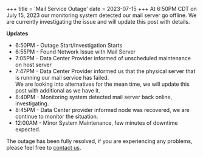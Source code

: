 +++
title = 'Mail Service Outage'
date = 2023-07-15
+++
At 6:50PM CDT on July 15, 2023 our monitoring system detected our mail server go offline. We are currently investigating the issue and will update this post with details.

**Updates**

* 6:50PM - Outage Start/Investigation Starts
* 6:55PM - Found Network Issue with Mail Server
* 7:05PM - Data Center Provider informed of unscheduled maintenance on host server
* 7:47PM - Data Center Provider informed us that the physical server that is running our mail service has failed.<br>We are looking into alternatives for the mean time, we will update this post with additional as we have it.
* 8:40PM - Monitoring system detected mail server back online, investigating.
* 8:45PM - Data Center provider informed node was recovered, we are continue to monitor the situation.
* 12:00AM - Minor System Maintenance, few minutes of downtime expected.

The outage has been fully resolved, if you are experiencing any problems, please feel free to [contact us](https://madscitech.com/about/contact/).